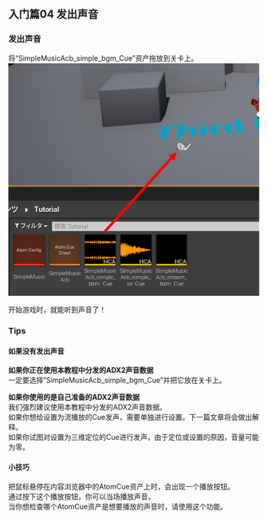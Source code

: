 ﻿## 入门篇04 发出声音

### 发出声音
将“SimpleMusicAcb_simple_bgm_Cue”资产拖放到关卡上。<br/>
![](../images/ue_04_01.png)

开始游戏时，就能听到声音了！

### Tips
#### 如果没有发出声音
**如果你正在使用本教程中分发的ADX2声音数据**<br/>
一定要选择“SimpleMusicAcb_simple_bgm_Cue”并把它放在关卡上。

**如果你使用的是自己准备的ADX2声音数据**<br/>
我们强烈建议使用本教程中分发的ADX2声音数据。<br/>
如果你想给设置为流播放的Cue发声，需要单独进行设置。下一篇文章将会做出解释。<br/>
如果你试图对设置为三维定位的Cue进行发声，由于定位或设置的原因，音量可能为零。

#### 小技巧
把鼠标悬停在内容浏览器中的AtomCue资产上时，会出现一个播放按钮。<br/>
通过按下这个播放按钮，你可以当场播放声音。<br/>
当你想检查哪个AtomCue资产是想要播放的声音时，请使用这个功能。